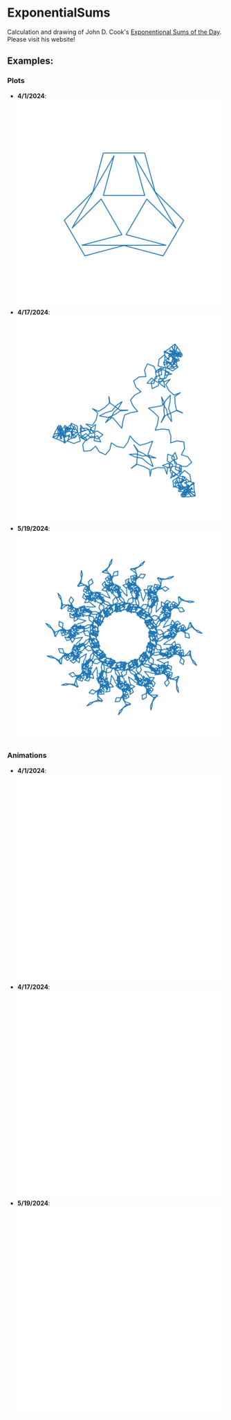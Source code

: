 # ExponentialSums
Calculation and drawing of John D. Cook's [Exponentional Sums of the Day](https://www.johndcook.com/expsum/). Please visit his website!

## Examples: 
### Plots

- **4/1/2024**: ![example](Days/24/04/4-1-24.png)
- **4/17/2024**: ![example](Days/24/04/4-17-24.png)
- **5/19/2024**: ![example](Days/24/05/5-19-24.png)

### Animations

- **4/1/2024**: ![example](Days/24/04/4-1-24.gif)
- **4/17/2024**: ![example](Days/24/04/4-17-24.gif)
- **5/19/2024**: ![example](Days/24/05/5-19-24.gif)
